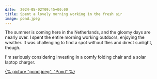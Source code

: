 ```yaml
---
date:  2024-05-02T09:45+00:00
title: Spent a lovely morning working in the fresh air
image: pond.jpeg
---
```


The summer is coming here in the Netherlands, and the gloomy days are nearly over.
I spent the entire morning working outdoors, enjoying the weather.
It was challenging to find a spot without flies and direct sunlight, though.

I'm seriously considering investing in a comfy folding chair and a solar laptop charger.

<a href="pond.jpeg">{% picture "pond.jpeg", "Pond" %}</a>
